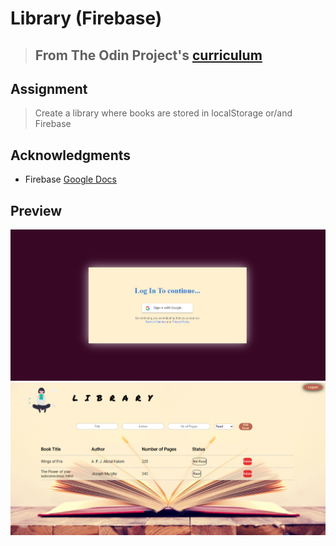# Library (Firebase)

> ## From The Odin Project's [curriculum](https://www.theodinproject.com/courses/javascript/lessons/library)

## Assignment

> Create a library where books are stored in localStorage or/and Firebase

## Acknowledgments

- Firebase [Google Docs](https://firebase.google.com/docs/?authuser=0)

## Preview

![Alt Text](/images/login-page.png)
![Alt Text](/images/main-lib.png)
